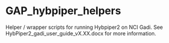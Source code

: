 # GAP_hybpiper_helpers
Helper / wrapper scripts for running Hybpiper2 on NCI Gadi.
See HybPiper2_gadi_user_guide_vX.XX.docx for more information.
